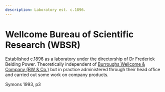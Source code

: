 ```yaml
---
description: Laboratory est. c.1896.
---
```


# Wellcome Bureau of Scientific Research (WBSR)

Established c.1896 as a laboratory under the directorship of Dr Frederick Belding Power. Theoretically independent of [Burroughs Wellcome & Company (BW & Co.)](bw.md) but in practice administered through their head office and carried out some work on company products.

Symons 1993, p3
